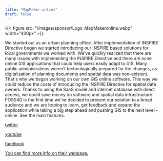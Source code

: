 ```yaml
---
title: "MapMaker.online"
draft: false
---
```


{{< figure src="/images/sponsor/Logo_MapMakeronline.webp" width="400px" >}}

We started out as an urban planning office. After implementation of INSPIRE Directive began we started introducing our INSPIRE based solutions for local governments we worked with. We've quickly realized that there are many issues with implementing the INSPIRE Directive and there are none online GIS applications that could help users easily adapt to GIS. Many public administrations weren't technologically prepared for the changes, as digitalization of planning documents and spatial data was non-existent. That's why we began working on our own GIS online software. This way we could reduce the costs of introducing the INSPIRE Directive for spatial data owners. Thanks to using the SaaS model and internet database with direct access, we could save money on software and spatial data infrastructure. FOSS4G is the first time we've decided to present our solution to a broad audience and we are hoping to learn, get feedback and expand the application while taking a big step ahead and pushing GIS to the next level - online. See the main features.

[twitter](https://twitter.com/FOSS4G_INSPIRE)

[youtube](https://www.youtube.com/channel/UC9dCAjBtl39a4aLXsV8pDSA/featured)

[facebook](https://www.facebook.com/qgisonline/?ref=py_c)

[You can find more info on their webpage.](https://mapmaker.online/en/)

